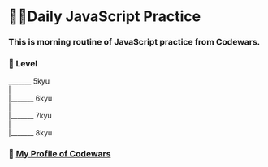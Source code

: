 # :woman_technologist:Daily JavaScript Practice 

### This is morning routine of JavaScript practice from Codewars.



### :star2: Level 

 _______ 5kyu <br>
| <br>
|_______ 6kyu <br>
|<br>
|_______ 7kyu<br>
|<br>
|_______ 8kyu<br>



### :link: [My Profile of Codewars](https://www.codewars.com/users/Megumikawa)

